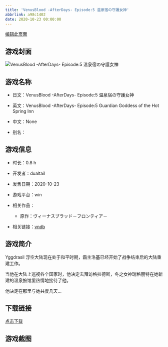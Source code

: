 ```yaml
---
title: 'VenusBlood -AfterDays- Episode:5 温泉宿の守護女神'
abbrlink: a98c1402
date: 2020-10-23 00:00:00
---
```

[编辑此页面](https://github.com/ACG-3/ADV3-source/blob/main/source/_posts/games/VenusBlood%20-AfterDays-%20Episode5%20%E6%B8%A9%E6%B3%89%E5%AE%BF%E3%81%AE%E5%AE%88%E8%AD%B7%E5%A5%B3%E7%A5%9E.md)

## 游戏封面

![VenusBlood -AfterDays- Episode:5 温泉宿の守護女神](https://pan.timero.xyz/d/onedrive/img_lib_001/VenusBlood%20-AfterDays-%20Episode5%20%E6%B8%A9%E6%B3%89%E5%AE%BF%E3%81%AE%E5%AE%88%E8%AD%B7%E5%A5%B3%E7%A5%9E_cover.avif)


## 游戏名称

- 日文：VenusBlood -AfterDays- Episode:5 温泉宿の守護女神
- 英文：VenusBlood -AfterDays- Episode:5 Guardian Goddess of the Hot Spring Inn
- 中文：None

- 别名：


## 游戏信息

- 时长：0.8 h
- 开发者：dualtail
- 发售日期：2020-10-23
- 游戏平台：win
- 相关作品：
   - 原作：ヴィーナスブラッド－フロンティア－

- 相关链接：[vndb](https://vndb.org/v29473)


## 游戏简介

Yggdrasil 浮空大陆现在处于和平时期，霸主洛基已经开始了战争结束后的大陆重建工作。

当他在大陆上巡视各个国家时，他决定去拜访格拉德斯，冬之女神瑞格丽特在她新建的温泉旅馆里热情地接待了他。

他决定在那里与她共度几天...




## 下载链接

[点击下载](https://pan.timero.xyz/onedrive/adv_lib_001/VenusBlood%20-AfterDays-%20Episode5%20%E6%B8%A9%E6%B3%89%E5%AE%BF%E3%81%AE%E5%AE%88%E8%AD%B7%E5%A5%B3%E7%A5%9E)


## 游戏截图


